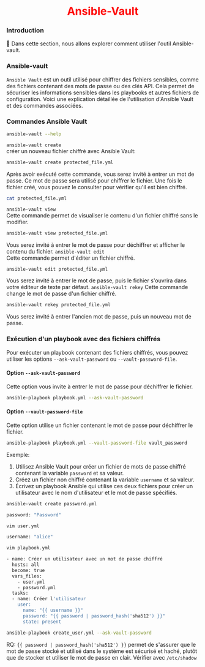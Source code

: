 <h1 align="center" style="color: red;">Ansible-Vault</h1>

### Introduction
👋 Dans cette section, nous allons explorer comment utiliser l'outil Ansible-vault.
### Ansible-vault
`Ansible Vault` est un outil utilisé pour chiffrer des fichiers sensibles, comme des fichiers contenant des mots de passe ou des clés API. Cela permet de sécuriser les informations sensibles dans les playbooks et autres fichiers de configuration. Voici une explication détaillée de l'utilisation d'Ansible Vault et des commandes associées.
### Commandes Ansible Vault
```bash
ansible-vault --help
```

`ansible-vault create`  
créer un nouveau fichier chiffré avec Ansible Vault:
```bash
ansible-vault create protected_file.yml
```

Après avoir exécuté cette commande, vous serez invité à entrer un mot de passe. Ce mot de passe sera utilisé pour chiffrer le fichier. Une fois le fichier créé, vous pouvez le consulter pour vérifier qu'il est bien chiffré.
```bash
cat protected_file.yml
```

`ansible-vault view`  
Cette commande permet de visualiser le contenu d'un fichier chiffré sans le modifier.
```bash
ansible-vault view protected_file.yml
```

Vous serez invité à entrer le mot de passe pour déchiffrer et afficher le contenu du fichier.
`ansible-vault edit`  
Cette commande permet d'éditer un fichier chiffré.
```bash
ansible-vault edit protected_file.yml
```

Vous serez invité à entrer le mot de passe, puis le fichier s'ouvrira dans votre éditeur de texte par défaut.
`ansible-vault rekey` 
Cette commande change le mot de passe d'un fichier chiffré.
```bash
ansible-vault rekey protected_file.yml
```

Vous serez invité à entrer l'ancien mot de passe, puis un nouveau mot de passe.
### Exécution d'un playbook avec des fichiers chiffrés
Pour exécuter un playbook contenant des fichiers chiffrés, vous pouvez utiliser les options `--ask-vault-password` ou `--vault-password-file`.
#### Option `--ask-vault-password`
Cette option vous invite à entrer le mot de passe pour déchiffrer le fichier.
```bash
ansible-playbook playbook.yml --ask-vault-password
```

#### Option `--vault-password-file`
Cette option utilise un fichier contenant le mot de passe pour déchiffrer le fichier.
```bash
ansible-playbook playbook.yml --vault-password-file vault_password
```

Exemple:
1. Utilisez Ansible Vault pour créer un fichier de mots de passe chiffré contenant la variable `password` et sa valeur.
2. Créez un fichier non chiffré contenant la variable `username` et sa valeur.
3. Écrivez un playbook Ansible qui utilise ces deux fichiers pour créer un utilisateur avec le nom d'utilisateur et le mot de passe spécifiés.

```bash
ansible-vault create password.yml

```

```bash
password: "Password"

```
```bash
vim user.yml
```

```bash
username: "alice"

```
```bash
vim playbook.yml
```

```bash
- name: Créer un utilisateur avec un mot de passe chiffré
  hosts: all
  become: true
  vars_files:
    - user.yml
    - password.yml
  tasks:
  - name: Créer l'utilisateur
    user:
      name: "{{ username }}"
      password: "{{ password | password_hash('sha512') }}"
      state: present

```

```bash
ansible-playbook create_user.yml --ask-vault-password

```
RQ: `{{ password | password_hash('sha512') }}` permet de s'assurer que le mot de passe stocké et utilisé dans le système est sécurisé et haché, plutôt que de stocker et utiliser le mot de passe en clair. 
Vérifier avec `/etc/shadow`

